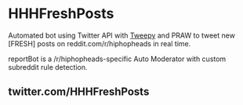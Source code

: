 # HHHFreshPosts
Automated bot using Twitter API with [Tweepy](https://github.com/tweepy/tweepy) and PRAW to tweet new [FRESH] posts on reddit.com/r/hiphopheads in real time.

reportBot is a /r/hiphopheads-specific Auto Moderator with custom subreddit rule detection.

## twitter.com/HHHFreshPosts
